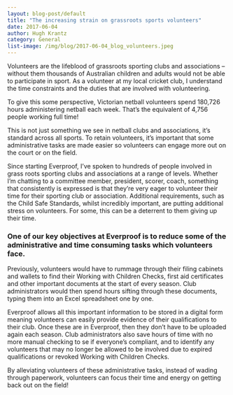 ```yaml
---
layout: blog-post/default
title: "The increasing strain on grassroots sports volunteers"
date: 2017-06-04
author: Hugh Krantz
category: General
list-image: /img/blog/2017-06-04_blog_volunteers.jpeg
---
```


Volunteers are the lifeblood of grassroots sporting clubs and associations – without them thousands of Australian children and adults would not be able to participate in sport. As a volunteer at my local cricket club, I understand the time constraints and the duties that are involved with volunteering. 

To give this some perspective, Victorian netball volunteers spend 180,726 hours administering netball each week. That’s the equivalent of 4,756 people working full time! 

This is not just something we see in netball clubs and associations, it’s standard across all sports. To retain volunteers, it’s important that some administrative tasks are made easier so volunteers can engage more out on the court or on the field. 

Since starting Everproof, I’ve spoken to hundreds of people involved in grass roots sporting clubs and associations at a range of levels. Whether I’m chatting to a committee member, president, scorer, coach, something that consistently is expressed is that they’re very eager to volunteer their time for their sporting club or association. Additional requirements, such as the Child Safe Standards, whilst incredibly important, are putting additional stress on volunteers. For some, this can be a deterrent to them giving up their time. 

### One of our key objectives at Everproof is to reduce some of the administrative and time consuming tasks which volunteers face.

Previously, volunteers would have to rummage through their filing cabinets and wallets to find their Working with Children Checks, first aid certificates and other important documents at the start of every season. Club administrators would then spend hours sifting through these documents, typing them into an Excel spreadsheet one by one. 

Everproof allows all this important information to be stored in a digital form meaning volunteers can easily provide evidence of their qualifications to their club. Once these are in Everproof, then they don’t have to be uploaded again each season. Club administrators also save hours of time with no more manual checking to se if everyone’s compliant, and to identify any volunteers that may no longer be allowed to be involved due to expired qualifications or revoked Working with Children Checks. 

By alleviating volunteers of these administrative tasks, instead of wading through paperwork, volunteers can focus their time and energy on getting back out on the field! 
